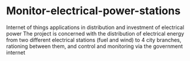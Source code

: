 # Monitor-electrical-power-stations
Internet of things applications in distribution and investment of electrical power
The project is concerned with the distribution of electrical energy from two different electrical stations (fuel and wind) to 4 city branches, rationing between them, and control and monitoring via the government internet
